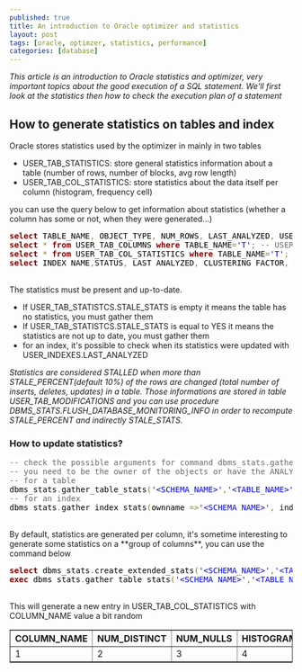 ```yaml
---
published: true
title: An introduction to Oracle optimizer and statistics
layout: post
tags: [oracle, optimzer, statistics, performance]
categories: [database]
---
```

*This article is an introduction to Oracle statistics and optimizer, very important topics about the good execution of a SQL statement. We'll first look at the statistics then how to check the execution plan of a statement*

<!--excerpt-->

## How to generate statistics on tables and index

Oracle stores statistics used by the optimizer in mainly in two tables

* USER_TAB_STATISTICS: store general statistics information about a table (number of rows, number of blocks, avg row length)
* USER_TAB_COL_STATISTICS: store statistics about the data itself  per column (histogram, frequency cell)

you can use the query below to get information about statistics (whether a column has some or not, when they were generated...)

<pre style='color:#000000;background:#ffffff;'><span style='color:#800000; font-weight:bold; '>select</span> TABLE_NAME<span style='color:#808030; '>,</span> OBJECT_TYPE<span style='color:#808030; '>,</span> NUM_ROWS<span style='color:#808030; '>,</span> LAST_ANALYZED<span style='color:#808030; '>,</span> USER_STATS<span style='color:#808030; '>,</span> STALE_STATS <span style='color:#800000; font-weight:bold; '>from</span> USER_TAB_STATISTICS <span style='color:#800000; font-weight:bold; '>where</span> table_name<span style='color:#808030; '>=</span><span style='color:#0000e6; '>'T'</span><span style='color:#808030; '>;</span> <span style='color:#696969; '>-- USER_TAB_STATISTICS displays optimizer statistics for the tables owned by the current user, especially check column LAST_ANALYZED and STALE_STATS (check table definition for additional field to display)</span>
<span style='color:#800000; font-weight:bold; '>select</span> <span style='color:#808030; '>*</span> <span style='color:#800000; font-weight:bold; '>from</span> USER_TAB_COLUMNS <span style='color:#800000; font-weight:bold; '>where</span> TABLE_NAME<span style='color:#808030; '>=</span><span style='color:#0000e6; '>'T'</span><span style='color:#808030; '>;</span> <span style='color:#696969; '>-- USER_TAB_COLUMNS describes the columns of the tables, check column HISTOGRAM to see whether statistics exist or not</span>
<span style='color:#800000; font-weight:bold; '>select</span> <span style='color:#808030; '>*</span> <span style='color:#800000; font-weight:bold; '>from</span> USER_TAB_COL_STATISTICS <span style='color:#800000; font-weight:bold; '>where</span> TABLE_NAME<span style='color:#808030; '>=</span><span style='color:#0000e6; '>'T'</span><span style='color:#808030; '>;</span> <span style='color:#696969; '>-- USER_TAB_COL_STATISTICS contains column statistics and histogram information extracted from "USER_TAB_COLUMNS" (check table definition for additional field to display)</span>
<span style='color:#800000; font-weight:bold; '>select</span> INDEX_NAME<span style='color:#808030; '>,</span>STATUS<span style='color:#808030; '>,</span> LAST_ANALYZED<span style='color:#808030; '>,</span> CLUSTERING_FACTOR<span style='color:#808030; '>,</span> NUM_ROWS <span style='color:#800000; font-weight:bold; '>from</span> USER_INDEXES <span style='color:#800000; font-weight:bold; '>where</span> INDEX_NAME <span style='color:#800000; font-weight:bold; '>like</span> <span style='color:#0000e6; '>'ACT_BAT_%'</span><span style='color:#808030; '>;</span> <span style='color:#696969; '>-- check if index statistics are up-to-date</span>
</pre>
<br>
The statistics must be present and up-to-date.

* If USER_TAB_STATISTCS.STALE_STATS is empty it means the table has no statistics, you must gather them
* If USER_TAB_STATISTCS.STALE_STATS is equal to YES it means the statistics are not up to date, you must gather them
* for an index, it's possible to check when its statistics were updated with USER_INDEXES.LAST_ANALYZED

*Statistics are considered STALLED when more than STALE_PERCENT(default 10%) of the rows are changed (total number of inserts, deletes, updates) in a table. Those informations are stored in table USER_TAB_MODIFICATIONS and you can use procedure DBMS_STATS.FLUSH_DATABASE_MONITORING_INFO in order to recompute STALE_PERCENT and indirectly STALE_STATS.*

### How to update statistics?

<pre style='color:#000000;background:#ffffff;'><span style='color:#696969; '>-- check the possible arguments for command dbms_stats.gather_table_stats and dbms_stats.gather_index_stats</span>
<span style='color:#696969; '>-- you need to be the owner of the objects or have the ANALYZE ANY privilege or the DBA role</span>
<span style='color:#696969; '>-- for a table</span>
dbms_stats<span style='color:#808030; '>.</span>gather_table_stats<span style='color:#808030; '>(</span><span style='color:#0000e6; '>'&lt;SCHEMA_NAME>'</span><span style='color:#808030; '>,</span><span style='color:#0000e6; '>'&lt;TABLE_NAME>'</span><span style='color:#808030; '>,</span> <span style='color:#800000; font-weight:bold; '>degree</span><span style='color:#808030; '>=</span><span style='color:#808030; '>></span><span style='color:#0000e6; '>'AUTO_DEGREE'</span><span style='color:#808030; '>,</span> no_invalidate<span style='color:#808030; '>=</span><span style='color:#808030; '>></span><span style='color:#800000; font-weight:bold; '>false</span><span style='color:#808030; '>)</span><span style='color:#808030; '>;</span>
<span style='color:#696969; '>-- for an index</span>
dbms_stats<span style='color:#808030; '>.</span>gather_index_stats<span style='color:#808030; '>(</span>ownname <span style='color:#808030; '>=</span><span style='color:#808030; '>></span><span style='color:#0000e6; '>'&lt;SCHEMA_NAME>'</span><span style='color:#808030; '>,</span> indname <span style='color:#808030; '>=</span><span style='color:#808030; '>></span> <span style='color:#0000e6; '>'&lt;INDEX_NAME>'</span><span style='color:#808030; '>)</span>
</pre>
<br>
By default, statistics are generated per column, it's sometime interesting to generate some statistics on a **group of columns**, you can use the command below

<pre style='color:#000000;background:#ffffff;'><span style='color:#800000; font-weight:bold; '>select</span> dbms_stats<span style='color:#808030; '>.</span>create_extended_stats<span style='color:#808030; '>(</span><span style='color:#0000e6; '>'&lt;SCHEMA_NAME>'</span><span style='color:#808030; '>,</span><span style='color:#0000e6; '>'&lt;TABLE_NAME>'</span><span style='color:#808030; '>,</span><span style='color:#0000e6; '>'(&lt;LIST_OF_COLUMNS>)'</span><span style='color:#808030; '>)</span> <span style='color:#800000; font-weight:bold; '>from</span> dual<span style='color:#808030; '>;</span>
<span style='color:#800000; font-weight:bold; '>exec</span> dbms_stats<span style='color:#808030; '>.</span>gather_table_stats<span style='color:#808030; '>(</span><span style='color:#0000e6; '>'&lt;SCHEMA_NAME>'</span><span style='color:#808030; '>,</span><span style='color:#0000e6; '>'&lt;TABLE_NAME>'</span><span style='color:#808030; '>)</span>
</pre>
<br>
This will generate a new entry in USER_TAB_COL_STATISTICS with COLUMN_NAME value a bit random

<table border="1" style="width:100%">
<tr>
<th>COLUMN_NAME</th><th>NUM_DISTINCT</th><th>NUM_NULLS</th><th>HISTOGRAM</th>
</tr>
<tr>
<td>1</td><td>2</td><td>3</td><td>4</td>
</tr>
</table>